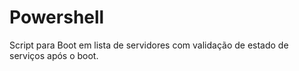 # Powershell

Script para Boot em lista de servidores com validação de estado de serviços após o boot.
